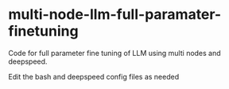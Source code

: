 # multi-node-llm-full-paramater-finetuning

Code for full parameter fine tuning of LLM using multi nodes and deepspeed.

Edit the bash and deepspeed config files as needed
